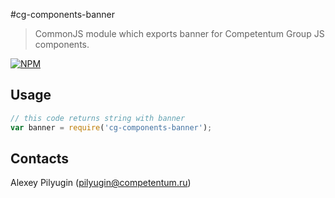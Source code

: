 #cg-components-banner
 > CommonJS module which exports banner for Competentum Group JS components.

[![NPM][npm-image]][npm-url]


## Usage
```javascript
// this code returns string with banner
var banner = require('cg-components-banner');

```

## Contacts
Alexey Pilyugin ([pilyugin@competentum.ru](mailto:pilyugin@competentum.ru))

[npm-url]: https://www.npmjs.com/package/cg-components-banner
[npm-image]: https://img.shields.io/npm/v/cg-components-banner.svg
